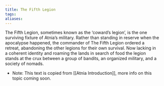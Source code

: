 ```yaml
---
title: The Fifth Legion
tags: 
aliases:
---
```

The Fifth Legion, sometimes known as the ‘coward’s legion’, is the one surviving fixture of Atnia’s military. Rather than standing in reserve when the apocalypse happened, the commander of The Fifth Legion ordered a retreat, abandoning the other legions for their own survival. Now lacking in a coherent identity and roaming the lands in search of food the legion stands at the crux between a group of bandits, an organized military, and a society of nomads.

- Note: This text is copied from [[Atnia Introduction]], more info on this topic coming soon.